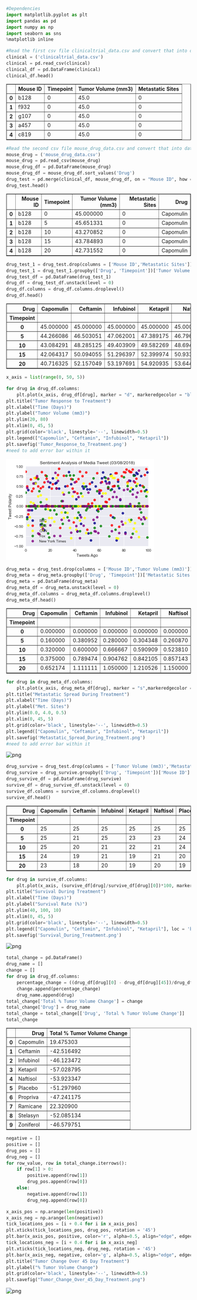 

```python
#Dependencies
import matplotlib.pyplot as plt
import pandas as pd
import numpy as np
import seaborn as sns
%matplotlib inline
```


```python
#Read the first csv file clinicaltrial_data.csv and convert that into dataframe
clinical = ('clinicaltrial_data.csv')
clinical = pd.read_csv(clinical)
clinical_df = pd.DataFrame(clinical)
clinical_df.head()
```




<div>
<style scoped>
    .dataframe tbody tr th:only-of-type {
        vertical-align: middle;
    }

    .dataframe tbody tr th {
        vertical-align: top;
    }

    .dataframe thead th {
        text-align: right;
    }
</style>
<table border="1" class="dataframe">
  <thead>
    <tr style="text-align: right;">
      <th></th>
      <th>Mouse ID</th>
      <th>Timepoint</th>
      <th>Tumor Volume (mm3)</th>
      <th>Metastatic Sites</th>
    </tr>
  </thead>
  <tbody>
    <tr>
      <th>0</th>
      <td>b128</td>
      <td>0</td>
      <td>45.0</td>
      <td>0</td>
    </tr>
    <tr>
      <th>1</th>
      <td>f932</td>
      <td>0</td>
      <td>45.0</td>
      <td>0</td>
    </tr>
    <tr>
      <th>2</th>
      <td>g107</td>
      <td>0</td>
      <td>45.0</td>
      <td>0</td>
    </tr>
    <tr>
      <th>3</th>
      <td>a457</td>
      <td>0</td>
      <td>45.0</td>
      <td>0</td>
    </tr>
    <tr>
      <th>4</th>
      <td>c819</td>
      <td>0</td>
      <td>45.0</td>
      <td>0</td>
    </tr>
  </tbody>
</table>
</div>




```python
#Read the second csv file mouse_drug_data.csv and convert that into dataframe
mouse_drug = ('mouse_drug_data.csv')
mouse_drug = pd.read_csv(mouse_drug)
mouse_drug_df = pd.DataFrame(mouse_drug)
mouse_drug_df = mouse_drug_df.sort_values('Drug')
drug_test = pd.merge(clinical_df, mouse_drug_df, on = "Mouse ID", how = 'outer')
drug_test.head()
```




<div>
<style scoped>
    .dataframe tbody tr th:only-of-type {
        vertical-align: middle;
    }

    .dataframe tbody tr th {
        vertical-align: top;
    }

    .dataframe thead th {
        text-align: right;
    }
</style>
<table border="1" class="dataframe">
  <thead>
    <tr style="text-align: right;">
      <th></th>
      <th>Mouse ID</th>
      <th>Timepoint</th>
      <th>Tumor Volume (mm3)</th>
      <th>Metastatic Sites</th>
      <th>Drug</th>
    </tr>
  </thead>
  <tbody>
    <tr>
      <th>0</th>
      <td>b128</td>
      <td>0</td>
      <td>45.000000</td>
      <td>0</td>
      <td>Capomulin</td>
    </tr>
    <tr>
      <th>1</th>
      <td>b128</td>
      <td>5</td>
      <td>45.651331</td>
      <td>0</td>
      <td>Capomulin</td>
    </tr>
    <tr>
      <th>2</th>
      <td>b128</td>
      <td>10</td>
      <td>43.270852</td>
      <td>0</td>
      <td>Capomulin</td>
    </tr>
    <tr>
      <th>3</th>
      <td>b128</td>
      <td>15</td>
      <td>43.784893</td>
      <td>0</td>
      <td>Capomulin</td>
    </tr>
    <tr>
      <th>4</th>
      <td>b128</td>
      <td>20</td>
      <td>42.731552</td>
      <td>0</td>
      <td>Capomulin</td>
    </tr>
  </tbody>
</table>
</div>




```python
drug_test_1 = drug_test.drop(columns = ['Mouse ID','Metastatic Sites'])
drug_test_1 = drug_test_1.groupby(['Drug', 'Timepoint'])['Tumor Volume (mm3)'].mean()
drug_test_df = pd.DataFrame(drug_test_1)
drug_df = drug_test_df.unstack(level = 0)
drug_df.columns = drug_df.columns.droplevel()
drug_df.head()
```




<div>
<style scoped>
    .dataframe tbody tr th:only-of-type {
        vertical-align: middle;
    }

    .dataframe tbody tr th {
        vertical-align: top;
    }

    .dataframe thead th {
        text-align: right;
    }
</style>
<table border="1" class="dataframe">
  <thead>
    <tr style="text-align: right;">
      <th>Drug</th>
      <th>Capomulin</th>
      <th>Ceftamin</th>
      <th>Infubinol</th>
      <th>Ketapril</th>
      <th>Naftisol</th>
      <th>Placebo</th>
      <th>Propriva</th>
      <th>Ramicane</th>
      <th>Stelasyn</th>
      <th>Zoniferol</th>
    </tr>
    <tr>
      <th>Timepoint</th>
      <th></th>
      <th></th>
      <th></th>
      <th></th>
      <th></th>
      <th></th>
      <th></th>
      <th></th>
      <th></th>
      <th></th>
    </tr>
  </thead>
  <tbody>
    <tr>
      <th>0</th>
      <td>45.000000</td>
      <td>45.000000</td>
      <td>45.000000</td>
      <td>45.000000</td>
      <td>45.000000</td>
      <td>45.000000</td>
      <td>45.000000</td>
      <td>45.000000</td>
      <td>45.000000</td>
      <td>45.000000</td>
    </tr>
    <tr>
      <th>5</th>
      <td>44.266086</td>
      <td>46.503051</td>
      <td>47.062001</td>
      <td>47.389175</td>
      <td>46.796098</td>
      <td>47.125589</td>
      <td>47.248967</td>
      <td>43.944859</td>
      <td>47.527452</td>
      <td>46.851818</td>
    </tr>
    <tr>
      <th>10</th>
      <td>43.084291</td>
      <td>48.285125</td>
      <td>49.403909</td>
      <td>49.582269</td>
      <td>48.694210</td>
      <td>49.423329</td>
      <td>49.101541</td>
      <td>42.531957</td>
      <td>49.463844</td>
      <td>48.689881</td>
    </tr>
    <tr>
      <th>15</th>
      <td>42.064317</td>
      <td>50.094055</td>
      <td>51.296397</td>
      <td>52.399974</td>
      <td>50.933018</td>
      <td>51.359742</td>
      <td>51.067318</td>
      <td>41.495061</td>
      <td>51.529409</td>
      <td>50.779059</td>
    </tr>
    <tr>
      <th>20</th>
      <td>40.716325</td>
      <td>52.157049</td>
      <td>53.197691</td>
      <td>54.920935</td>
      <td>53.644087</td>
      <td>54.364417</td>
      <td>53.346737</td>
      <td>40.238325</td>
      <td>54.067395</td>
      <td>53.170334</td>
    </tr>
  </tbody>
</table>
</div>




```python
x_axis = list(range(0, 50, 5))
```


```python
for drug in drug_df.columns: 
    plt.plot(x_axis, drug_df[drug], marker = "d", markeredgecolor = "black", linestyle = 'dashed', label = drug)
plt.title("Tumor Response to Treatment")
plt.xlabel("Time (Days)")
plt.ylabel("Tumor Volume (mm3)")
plt.ylim(20, 80)
plt.xlim(0, 45, 5)
plt.grid(color='black', linestyle='--', linewidth=0.5)
plt.legend(["Capomulin", "Ceftamin", "Infubinol", "Ketapril"])
plt.savefig('Tumor_Response_to_Treatment.png')
#need to add error bar within it
```


![png](output_5_0.png)



```python
drug_meta = drug_test.drop(columns = ['Mouse ID','Tumor Volume (mm3)'])
drug_meta = drug_meta.groupby(['Drug', 'Timepoint'])['Metastatic Sites'].mean()
drug_meta = pd.DataFrame(drug_meta)
drug_meta_df = drug_meta.unstack(level = 0)
drug_meta_df.columns = drug_meta_df.columns.droplevel()
drug_meta_df.head()
```




<div>
<style scoped>
    .dataframe tbody tr th:only-of-type {
        vertical-align: middle;
    }

    .dataframe tbody tr th {
        vertical-align: top;
    }

    .dataframe thead th {
        text-align: right;
    }
</style>
<table border="1" class="dataframe">
  <thead>
    <tr style="text-align: right;">
      <th>Drug</th>
      <th>Capomulin</th>
      <th>Ceftamin</th>
      <th>Infubinol</th>
      <th>Ketapril</th>
      <th>Naftisol</th>
      <th>Placebo</th>
      <th>Propriva</th>
      <th>Ramicane</th>
      <th>Stelasyn</th>
      <th>Zoniferol</th>
    </tr>
    <tr>
      <th>Timepoint</th>
      <th></th>
      <th></th>
      <th></th>
      <th></th>
      <th></th>
      <th></th>
      <th></th>
      <th></th>
      <th></th>
      <th></th>
    </tr>
  </thead>
  <tbody>
    <tr>
      <th>0</th>
      <td>0.000000</td>
      <td>0.000000</td>
      <td>0.000000</td>
      <td>0.000000</td>
      <td>0.000000</td>
      <td>0.000000</td>
      <td>0.000000</td>
      <td>0.000000</td>
      <td>0.000000</td>
      <td>0.000000</td>
    </tr>
    <tr>
      <th>5</th>
      <td>0.160000</td>
      <td>0.380952</td>
      <td>0.280000</td>
      <td>0.304348</td>
      <td>0.260870</td>
      <td>0.375000</td>
      <td>0.320000</td>
      <td>0.120000</td>
      <td>0.240000</td>
      <td>0.166667</td>
    </tr>
    <tr>
      <th>10</th>
      <td>0.320000</td>
      <td>0.600000</td>
      <td>0.666667</td>
      <td>0.590909</td>
      <td>0.523810</td>
      <td>0.833333</td>
      <td>0.565217</td>
      <td>0.250000</td>
      <td>0.478261</td>
      <td>0.500000</td>
    </tr>
    <tr>
      <th>15</th>
      <td>0.375000</td>
      <td>0.789474</td>
      <td>0.904762</td>
      <td>0.842105</td>
      <td>0.857143</td>
      <td>1.250000</td>
      <td>0.764706</td>
      <td>0.333333</td>
      <td>0.782609</td>
      <td>0.809524</td>
    </tr>
    <tr>
      <th>20</th>
      <td>0.652174</td>
      <td>1.111111</td>
      <td>1.050000</td>
      <td>1.210526</td>
      <td>1.150000</td>
      <td>1.526316</td>
      <td>1.000000</td>
      <td>0.347826</td>
      <td>0.952381</td>
      <td>1.294118</td>
    </tr>
  </tbody>
</table>
</div>




```python
for drug in drug_meta_df.columns: 
    plt.plot(x_axis, drug_meta_df[drug], marker = "s",markeredgecolor = "black", linestyle = 'dashed', label = drug)
plt.title("Metastatic Spread During Treatment")
plt.xlabel("Time (Days)")
plt.ylabel("Met. Sites")
plt.ylim(0.0, 4.0, 0.5)
plt.xlim(0, 45, 5)
plt.grid(color='black', linestyle='--', linewidth=0.5)
plt.legend(["Capomulin", "Ceftamin", "Infubinol", "Ketapril"])
plt.savefig('Metastatic_Spread_During_Treatment.png')
#need to add error bar within it
```


![png](output_7_0.png)



```python
drug_survive = drug_test.drop(columns = ['Tumor Volume (mm3)','Metastatic Sites'])
drug_survive = drug_survive.groupby(['Drug', 'Timepoint'])['Mouse ID'].count()
drug_survive_df = pd.DataFrame(drug_survive)
survive_df = drug_survive_df.unstack(level = 0)
survive_df.columns = survive_df.columns.droplevel()
survive_df.head()
```




<div>
<style scoped>
    .dataframe tbody tr th:only-of-type {
        vertical-align: middle;
    }

    .dataframe tbody tr th {
        vertical-align: top;
    }

    .dataframe thead th {
        text-align: right;
    }
</style>
<table border="1" class="dataframe">
  <thead>
    <tr style="text-align: right;">
      <th>Drug</th>
      <th>Capomulin</th>
      <th>Ceftamin</th>
      <th>Infubinol</th>
      <th>Ketapril</th>
      <th>Naftisol</th>
      <th>Placebo</th>
      <th>Propriva</th>
      <th>Ramicane</th>
      <th>Stelasyn</th>
      <th>Zoniferol</th>
    </tr>
    <tr>
      <th>Timepoint</th>
      <th></th>
      <th></th>
      <th></th>
      <th></th>
      <th></th>
      <th></th>
      <th></th>
      <th></th>
      <th></th>
      <th></th>
    </tr>
  </thead>
  <tbody>
    <tr>
      <th>0</th>
      <td>25</td>
      <td>25</td>
      <td>25</td>
      <td>25</td>
      <td>25</td>
      <td>25</td>
      <td>26</td>
      <td>25</td>
      <td>26</td>
      <td>25</td>
    </tr>
    <tr>
      <th>5</th>
      <td>25</td>
      <td>21</td>
      <td>25</td>
      <td>23</td>
      <td>23</td>
      <td>24</td>
      <td>25</td>
      <td>25</td>
      <td>25</td>
      <td>24</td>
    </tr>
    <tr>
      <th>10</th>
      <td>25</td>
      <td>20</td>
      <td>21</td>
      <td>22</td>
      <td>21</td>
      <td>24</td>
      <td>23</td>
      <td>24</td>
      <td>23</td>
      <td>22</td>
    </tr>
    <tr>
      <th>15</th>
      <td>24</td>
      <td>19</td>
      <td>21</td>
      <td>19</td>
      <td>21</td>
      <td>20</td>
      <td>17</td>
      <td>24</td>
      <td>23</td>
      <td>21</td>
    </tr>
    <tr>
      <th>20</th>
      <td>23</td>
      <td>18</td>
      <td>20</td>
      <td>19</td>
      <td>20</td>
      <td>19</td>
      <td>17</td>
      <td>23</td>
      <td>21</td>
      <td>17</td>
    </tr>
  </tbody>
</table>
</div>




```python
for drug in survive_df.columns: 
    plt.plot(x_axis, (survive_df[drug]/survive_df[drug][0])*100, marker = "o",markeredgecolor = "black", linestyle = 'dashed', label = drug)
plt.title("Survival During Treatment")
plt.xlabel("Time (Days)")
plt.ylabel("Survival Rate (%)")
plt.ylim(40, 100, 10)
plt.xlim(0, 45, 5)
plt.grid(color='black', linestyle='--', linewidth=0.5)
plt.legend(["Capomulin", "Ceftamin", "Infubinol", "Ketapril"], loc = 'best')
plt.savefig('Survival_During_Treatment.png')
```


![png](output_9_0.png)



```python
total_change = pd.DataFrame()
drug_name = []
change = []
for drug in drug_df.columns: 
    percentage_change = ((drug_df[drug][0] - drug_df[drug][45])/drug_df[drug][0])*100
    change.append(percentage_change)
    drug_name.append(drug)
total_change['Total % Tumor Volume Change'] = change
total_change['Drug'] = drug_name
total_change = total_change[['Drug', 'Total % Tumor Volume Change']]
total_change
```




<div>
<style scoped>
    .dataframe tbody tr th:only-of-type {
        vertical-align: middle;
    }

    .dataframe tbody tr th {
        vertical-align: top;
    }

    .dataframe thead th {
        text-align: right;
    }
</style>
<table border="1" class="dataframe">
  <thead>
    <tr style="text-align: right;">
      <th></th>
      <th>Drug</th>
      <th>Total % Tumor Volume Change</th>
    </tr>
  </thead>
  <tbody>
    <tr>
      <th>0</th>
      <td>Capomulin</td>
      <td>19.475303</td>
    </tr>
    <tr>
      <th>1</th>
      <td>Ceftamin</td>
      <td>-42.516492</td>
    </tr>
    <tr>
      <th>2</th>
      <td>Infubinol</td>
      <td>-46.123472</td>
    </tr>
    <tr>
      <th>3</th>
      <td>Ketapril</td>
      <td>-57.028795</td>
    </tr>
    <tr>
      <th>4</th>
      <td>Naftisol</td>
      <td>-53.923347</td>
    </tr>
    <tr>
      <th>5</th>
      <td>Placebo</td>
      <td>-51.297960</td>
    </tr>
    <tr>
      <th>6</th>
      <td>Propriva</td>
      <td>-47.241175</td>
    </tr>
    <tr>
      <th>7</th>
      <td>Ramicane</td>
      <td>22.320900</td>
    </tr>
    <tr>
      <th>8</th>
      <td>Stelasyn</td>
      <td>-52.085134</td>
    </tr>
    <tr>
      <th>9</th>
      <td>Zoniferol</td>
      <td>-46.579751</td>
    </tr>
  </tbody>
</table>
</div>




```python
negative = []
positive = []
drug_pos = []
drug_neg = []
for row_value, row in total_change.iterrows():
    if row[1] > 0: 
        positive.append(row[1])
        drug_pos.append(row[0])
    else: 
        negative.append(row[1])
        drug_neg.append(row[0])
```


```python
x_axis_pos = np.arange(len(positive))
x_axis_neg = np.arange(len(negative))
tick_locations_pos = [i + 0.4 for i in x_axis_pos]
plt.xticks(tick_locations_pos, drug_pos, rotation = '45')
plt.bar(x_axis_pos, positive, color='r', alpha=0.5, align="edge", edgecolor = "black")
tick_locations_neg = [i + 0.4 for i in x_axis_neg]
plt.xticks(tick_locations_neg, drug_neg, rotation = '45')
plt.bar(x_axis_neg, negative, color='g', alpha=0.5, align="edge", edgecolor = "black")
plt.title("Tumor Change Over 45 Day Treatment")
plt.ylabel("% Tumor Volume Change") 
plt.grid(color='black', linestyle='--', linewidth=0.5)
plt.savefig("Tumor_Change_Over_45_Day_Treatment.png")
```


![png](output_12_0.png)

